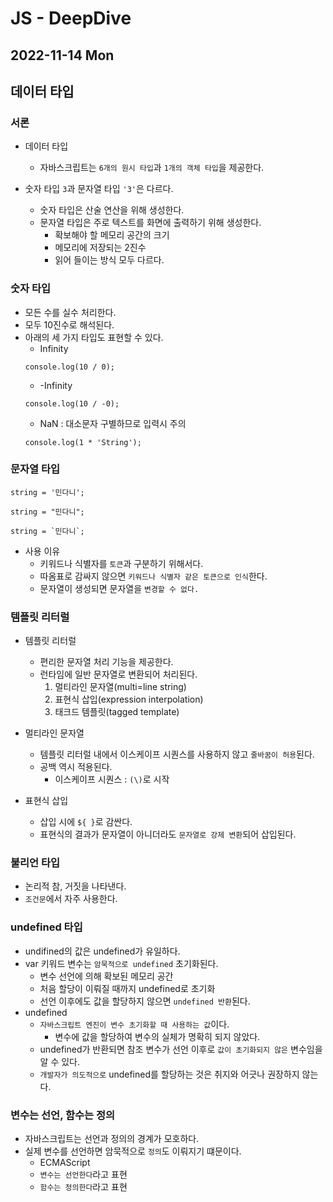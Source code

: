 # JS - DeepDive
## 2022-11-14 Mon

## 데이터 타입

### 서론
* 데이터 타입
  * 자바스크립트는 `6개의 원시 타입`과 `1개의 객체 타입`을 제공한다.
  
* 숫자 타입 `3`과 문자열 타입 `'3'`은 다르다.
  * 숫자 타입은 산술 연산을 위해 생성한다.
  * 문자열 타입은 주로 텍스트를 화면에 출력하기 위해 생성한다.
    * 확보해야 할 메모리 공간의 크기
    * 메모리에 저장되는 2진수
    * 읽어 들이는 방식 모두 다르다.

### 숫자 타입

* 모든 수를 실수 처리한다.
* 모두 10진수로 해석된다.
* 아래의 세 가지 타입도 표현할 수 있다.
  * Infinity
  ```
  console.log(10 / 0);
  ```
  * -Infinity
  ```
  console.log(10 / -0);
  ```
  * NaN : 대소문자 구별하므로 입력시 주의
  ```
  console.log(1 * 'String');
  ```

### 문자열 타입

```
string = '민다니';
```
```
string = "민다니";
```
```
string = `민다니`;
```
* 사용 이유
  * 키워드나 식별자를 `토큰`과 구분하기 위해서다.
  * 따옴표로 감싸지 않으면 `키워드나 식별자 같은 토큰으로 인식`한다.
  * 문자열이 생성되면 문자열을 `변경할 수 없다.`


### 템플릿 리터럴

* 템플릿 리터럴
  * 편리한 문자열 처리 기능을 제공한다.
  * 런타임에 일반 문자열로 변환되어 처리된다.
    1. 멀티라인 문자열(multi=line string)
    2. 표현식 삽입(expression interpolation)
    3. 태크드 템플릿(tagged template)

* 멀티라인 문자열
  * 템플릿 리터럴 내에서 이스케이프 시퀀스를 사용하지 않고 `줄바꿈이 허용`된다. 
  * 공백 역시 적용된다.
    * 이스케이프 시퀀스 : `(\)`로 시작

* 표현식 삽입
  * 삽입 시에 `${ }`로 감싼다.
  * 표현식의 결과가 문자열이 아니더라도 `문자열로 강제 변환`되어 삽입된다.
  
### 불리언 타입

* 논리적 참, 거짓을 나타낸다.
* `조건문`에서 자주 사용한다.

### undefined 타입

* undifined의 값은 undefined가 유일하다.
* var 키워드 변수는 `암묵적으로 undefined` 초기화된다.
  * 변수 선언에 의해 확보된 메모리 공간
  * 처음 할당이 이뤄질 때까지 undefined로 초기화
  * 선언 이후에도 값을 할당하지 않으면 `undefined 반환`된다.
* undefined
  * `자바스크립트 엔진이 변수 초기화할 때 사용하는 값`이다.
    * 변수에 값을 할당하여 변수의 실체가 명확히 되지 않았다.
  * undefined가 반환되면 참조 변수가 선언 이후로 `값이 초기화되지 않은` 변수임을 알 수 있다.
  * `개발자가 의도적으로` undefined를 할당하는 것은 취지와 어긋나 권장하지 않는다.

### 변수는 선언, 함수는 정의

* 자바스크립트는 선언과 정의의 경계가 모호하다.
* 실제 변수를 선언하면 암묵적으로 `정의`도 이뤄지기 떄문이다.
  * ECMAScript 
  * `변수는 선언한다`라고 표현 
  * `함수는 정의한다`라고 표현